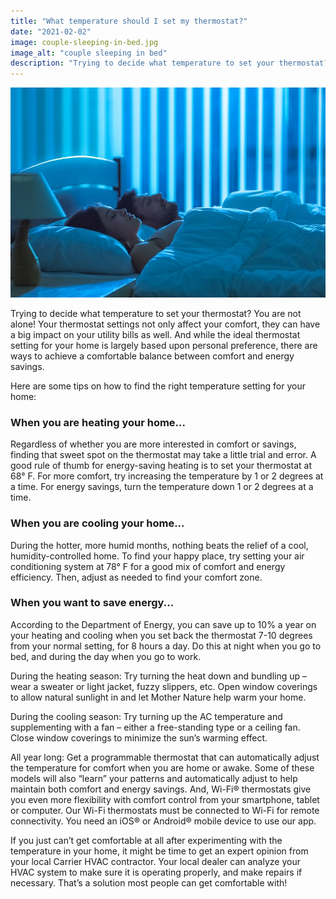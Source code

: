 ```yaml
---
title: "What temperature should I set my thermostat?"
date: "2021-02-02"
image: couple-sleeping-in-bed.jpg
image_alt: "couple sleeping in bed"
description: "Trying to decide what temperature to set your thermostat? You are not alone! Here are some tips on how to find the right temperature setting for your home:"
---
```


![couple sleeping in bed](couple-sleeping-in-bed.jpg)

Trying to decide what temperature to set your thermostat? You are not alone! Your thermostat settings not only affect your comfort, they can have a big impact on your utility bills as well. And while the ideal thermostat setting for your home is largely based upon personal preference, there are ways to achieve a comfortable balance between comfort and energy savings.

Here are some tips on how to find the right temperature setting for your home:

### When you are heating your home...

Regardless of whether you are more interested in comfort or savings, finding that sweet spot on the thermostat may take a little trial and error. A good rule of thumb for energy-saving heating is to set your thermostat at 68° F. For more comfort, try increasing the temperature by 1 or 2 degrees at a time. For energy savings, turn the temperature down 1 or 2 degrees at a time.

### When you are cooling your home...

During the hotter, more humid months, nothing beats the relief of a cool, humidity-controlled home. To find your happy place, try setting your air conditioning system at 78° F for a good mix of comfort and energy efficiency. Then, adjust as needed to find your comfort zone.

### When you want to save energy...

According to the Department of Energy, you can save up to 10% a year on your heating and cooling when you set back the thermostat 7-10 degrees from your normal setting, for 8 hours a day. Do this at night when you go to bed, and during the day when you go to work.

During the heating season: Try turning the heat down and bundling up – wear a sweater or light jacket, fuzzy slippers, etc. Open window coverings to allow natural sunlight in and let Mother Nature help warm your home.

During the cooling season: Try turning up the AC temperature and supplementing with a fan – either a free-standing type or a ceiling fan. Close window coverings to minimize the sun’s warming effect.

All year long: Get a programmable thermostat that can automatically adjust the temperature for comfort when you are home or awake. Some of these models will also “learn” your patterns and automatically adjust to help maintain both comfort and energy savings. And, Wi-Fi® thermostats give you even more flexibility with comfort control from your smartphone, tablet or computer. Our Wi-Fi thermostats must be connected to Wi-Fi for remote connectivity. You need an iOS® or Android® mobile device to use our app.

If you just can’t get comfortable at all after experimenting with the temperature in your home, it might be time to get an expert opinion from your local Carrier HVAC contractor. Your local dealer can analyze your HVAC system to make sure it is operating properly, and make repairs if necessary. That’s a solution most people can get comfortable with!

